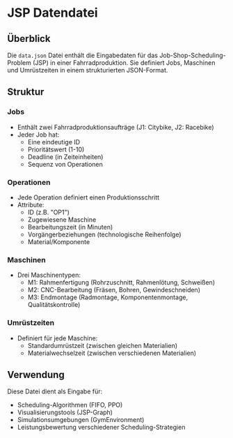 # JSP Datendatei

## Überblick
Die `data.json` Datei enthält die Eingabedaten für das Job-Shop-Scheduling-Problem (JSP) in einer Fahrradproduktion. Sie definiert Jobs, Maschinen und Umrüstzeiten in einem strukturierten JSON-Format.

## Struktur

### Jobs
- Enthält zwei Fahrradproduktionsaufträge (J1: Citybike, J2: Racebike)
- Jeder Job hat:
  - Eine eindeutige ID
  - Prioritätswert (1-10)
  - Deadline (in Zeiteinheiten)
  - Sequenz von Operationen

### Operationen
- Jede Operation definiert einen Produktionsschritt
- Attribute:
  - ID (z.B. "OP1")
  - Zugewiesene Maschine
  - Bearbeitungszeit (in Minuten)
  - Vorgängerbeziehungen (technologische Reihenfolge)
  - Material/Komponente

### Maschinen
- Drei Maschinentypen:
  - M1: Rahmenfertigung (Rohrzuschnitt, Rahmenlötung, Schweißen)
  - M2: CNC-Bearbeitung (Fräsen, Bohren, Gewindeschneiden)
  - M3: Endmontage (Radmontage, Komponentenmontage, Qualitätskontrolle)

### Umrüstzeiten
- Definiert für jede Maschine:
  - Standardumrüstzeit (zwischen gleichen Materialien)
  - Materialwechselzeit (zwischen verschiedenen Materialien)

## Verwendung
Diese Datei dient als Eingabe für:
- Scheduling-Algorithmen (FIFO, PPO)
- Visualisierungstools (JSP-Graph)
- Simulationsumgebungen (GymEnvironment)
- Leistungsbewertung verschiedener Scheduling-Strategien